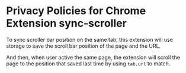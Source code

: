 # Privacy Policies for Chrome Extension sync-scroller

To sync scroller bar position on the same tab, this extension will use storage to save the scroll bar position of the page and the URL.

And then, when user active the same page, the extension will scroll the page to the position that saved last time by using `tab.url` to match.